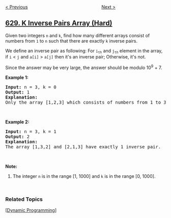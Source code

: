 <!--|This file generated by command(leetcode description); DO NOT EDIT.    |-->
<!--+----------------------------------------------------------------------+-->
<!--|@author    openset <openset.wang@gmail.com>                           |-->
<!--|@link      https://github.com/openset                                 |-->
<!--|@home      https://github.com/openset/leetcode                        |-->
<!--+----------------------------------------------------------------------+-->

[< Previous](../maximum-product-of-three-numbers "Maximum Product of Three Numbers")
　　　　　　　　　　　　　　　　
[Next >](../course-schedule-iii "Course Schedule III")

## [629. K Inverse Pairs Array (Hard)](https://leetcode.com/problems/k-inverse-pairs-array "K个逆序对数组")

<p>Given two integers <code>n</code> and <code>k</code>, find how many different arrays consist of numbers from <code>1</code> to <code>n</code> such that there are exactly <code>k</code> inverse pairs.</p>

<p>We define an inverse pair as following: For <code>i<sub>th</sub></code> and <code>j<sub>th</sub></code> element in the array, if <code>i</code> &lt; <code>j</code> and <code>a[i]</code> &gt; <code>a[j]</code> then it&#39;s an inverse pair; Otherwise, it&#39;s not.</p>

<p>Since the answer may be very large, the answer should be modulo 10<sup>9</sup> + 7.</p>

<p><b>Example 1:</b></p>

<pre>
<b>Input:</b> n = 3, k = 0
<b>Output:</b> 1
<b>Explanation:</b> 
Only the array [1,2,3] which consists of numbers from 1 to 3 has exactly 0 inverse pair.
</pre>

<p>&nbsp;</p>

<p><b>Example 2:</b></p>

<pre>
<b>Input:</b> n = 3, k = 1
<b>Output:</b> 2
<b>Explanation:</b> 
The array [1,3,2] and [2,1,3] have exactly 1 inverse pair.
</pre>

<p>&nbsp;</p>

<p><b>Note:</b></p>

<ol>
	<li>The integer <code>n</code> is in the range [1, 1000] and <code>k</code> is in the range [0, 1000].</li>
</ol>

<p>&nbsp;</p>

### Related Topics
  [[Dynamic Programming](../../tag/dynamic-programming/README.md)]
